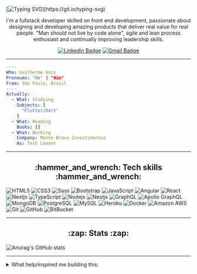 [![Typing SVG](https://readme-typing-svg.demolab.com/?lines=Hi+there!+I'm+&lt;Guilherme+Gois/&gt;!)](https://git.io/typing-svg)

<p align="center">
I'm a fullstack developer skilled on front end development, passionate about designing and developing amazing products that deliver real value for real people. "Man should not live by code alone", agile and lean process enthusiast and continually improving leadership skills.
</p>

<div align="center">

  [![Linkedin Badge](https://img.shields.io/badge/LinkedIn-0077B5?style=for-the-badge&logo=linkedin&logoColor=white)](https://www.linkedin.com/in/guilhermejcgois/)
  [![Gmail Badge](https://img.shields.io/badge/Gmail-D14836?style=for-the-badge&logo=gmail&logoColor=white)](mailto:guijocargo@gmail.com)
</div>

---

<!--
**guilhermejcgois/guilhermejcgois** is a ✨ _special_ ✨ repository because its `README.md` (this file) appears on your GitHub profile.

Here are some ideas to get you started:

- 🔭 I’m currently working on ...
- 🌱 I’m currently learning ...
- 👯 I’m looking to collaborate on ...
- 🤔 I’m looking for help with ...
- 💬 Ask me about ...
- 📫 How to reach me: ...
- 😄 Pronouns: ...
- ⚡ Fun fact: ...
-->

```yaml
----
Who: Guilherme Gois
Pronoums: "He" | "Him"
From: São Paulo, Brazil
----
Actually:
  - What: Studying
    Subjects: [
      "Flutter/Dart"
    ]
  - What: Reading
    Books: []
  - What: Working
    Company: Monte Bravo Investimentos
    As: Tech Leader
```

---

<h2 align="center"> :hammer_and_wrench: Tech skills :hammer_and_wrench: </h2>

![HTML5](https://img.shields.io/badge/-HTML5-E34F26?style=flat-square&logo=html5&logoColor=white)
![CSS3](https://img.shields.io/badge/-CSS3-1572B6?style=flat-square&logo=css3)
![Sass](https://img.shields.io/badge/-SASS-1572B6?style=flat-square&logo=sass)
![Bootstrap](https://img.shields.io/badge/-Bootstrap-563D7C?style=flat-square&logo=bootstrap)
![JavaScript](https://img.shields.io/badge/-JavaScript-black?style=flat-square&logo=javascript)
![Angular](https://img.shields.io/badge/-Angular-black?style=flat-square&logo=angular)
![React](https://img.shields.io/badge/-React-black?style=flat-square&logo=react)
![Nextjs](https://img.shields.io/badge/-Nextjs-black?style=flat-square&logo=Next.js)
![TypeScript](https://img.shields.io/badge/-TypeScript-007ACC?style=flat-square&logo=typescript)
![Nodejs](https://img.shields.io/badge/-Nodejs-black?style=flat-square&logo=Node.js)
![Nestjs](https://img.shields.io/badge/-Nestjs-black?style=flat-square&logo=NestJS)
![GraphQL](https://img.shields.io/badge/-GraphQL-E10098?style=flat-square&logo=graphql)
![Apollo GraphQL](https://img.shields.io/badge/-Apollo%20GraphQL-311C87?style=flat-square&logo=apollo-graphql)
![MongoDB](https://img.shields.io/badge/-MongoDB-black?style=flat-square&logo=mongodb)
![PostgreSQL](https://img.shields.io/badge/-PostgreSQL-336791?style=flat-square&logo=postgresql)
![MySQL](https://img.shields.io/badge/-MySQL-black?style=flat-square&logo=mysql)
![Heroku](https://img.shields.io/badge/-Heroku-430098?style=flat-square&logo=heroku)
![Docker](https://img.shields.io/badge/-Docker-black?style=flat-square&logo=docker)
![Amazon AWS](https://img.shields.io/badge/Amazon%20AWS-232F3E?style=flat-square&logo=amazon-aws)
![Git](https://img.shields.io/badge/-Git-black?style=flat-square&logo=git)
![GitHub](https://img.shields.io/badge/-GitHub-181717?style=flat-square&logo=github)
![BitBucket](https://img.shields.io/badge/-BitBucket-darkblue?style=flat-square&logo=bitbucket)

---

<h2 align="center"> :zap: Stats :zap: </h2>

![Anurag's GitHub stats](https://github-readme-stats.vercel.app/api?username=guilhermejcgois&theme=tokyonight&show_icons=true)

---

<details>
  <summary>What help/inspired me building this:</summary>
  
  - https://github.com/abhisheknaiidu/awesome-github-profile-readme
  - https://dev.to/envoy_/150-badges-for-github-pnk
  - https://github.com/syrashid/syrashid
  - https://github.com/DenverCoder1/readme-typing-svg
  - https://github-emoji-picker.vercel.app/
</details>
